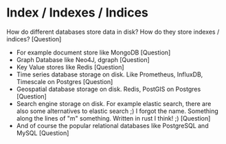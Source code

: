 # Index / Indexes / Indices

How do different databases store data in disk? How do they store indexes / indices? [Question]
- For example document store like MongoDB [Question]
- Graph Database like Neo4J, dgraph [Question]
- Key Value stores like Redis [Question]
- Time series database storage on disk. Like Prometheus, InfluxDB, Timescale on Postgres [Question]
- Geospatial database storage on disk. Redis, PostGIS on Postgres [Question]
- Search engine storage on disk. For example elastic search, there are also some alternatives to elastic search ;) I forgot the name. Something along the lines of "m" something. Written in rust I think! ;) [Question]
- And of course the popular relational databases like PostgreSQL and MySQL [Question]

